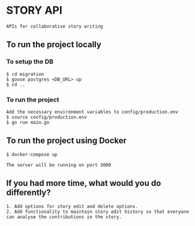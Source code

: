 # STORY API
    
    APIs for collaborative story writing

## To run the project locally
### To setup the DB
    $ cd migration
    $ goose postgres <DB_URL> up
    $ cd ..

### To run the project

    Add the necessary environment variables to config/production.env
    $ source config/production.env
    $ go run main.go

## To run the project using Docker
    
    $ docker-compose up

    The server will be running on port 3000

## If you had more time, what would you do differently?
    1. Add options for story edit and delete options.
    2. Add functionality to maintain story edit history so that everyone can analyse the contributions in the story.